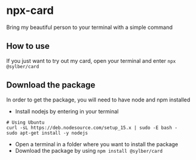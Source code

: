 # npx-card
Bring my beautiful person to your terminal with a simple command

## How to use

If you just want to try out my card, open your terminal and enter `npx @sylber/card`

## Download the package

In order to get the package, you will need to have node and npm installed

* Install nodejs by entering in your terminal
```
# Using Ubuntu
curl -sL https://deb.nodesource.com/setup_15.x | sudo -E bash -
sudo apt-get install -y nodejs
```
* Open a terminal in a folder where you want to install the package 
* Download the package  by using `npm install @sylber/card`